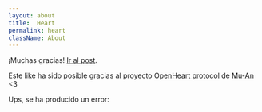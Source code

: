 ```yaml
---
layout: about
title:  Heart
permalink: heart
className: About
---
```

<div class="js-thanks is-hidden">
<p>¡Muchas gracias! <a href="#" class="js-url">Ir al post</a>.</p>
<p class="is-small is-light">
Este like ha sido posible gracias al proyecto <a href="https://github.com/dddddddddzzzz/OpenHeart">OpenHeart protocol</a> de <a href="https://muan.co">Mu-An</a> <3
</p>
</div>

<div class="js-error is-hidden">
<p>Ups, se ha producido un error: <span class="js-error-message"></span></p>
</div>
